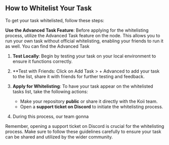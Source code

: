 ## How to Whitelist Your Task
To get your task whitelisted, follow these steps:

**Use the Advanced Task Feature**: Before applying for the whitelisting process, utilize the Advanced Task feature on the node. This allows you to run your own task without official whitelisting, enabling your friends to run it as well. You can find the Advanced Task 

1. **Test Locally**: Begin by testing your task on your local environment to ensure it functions correctly. 

2. **Test with Friends: Click on Add Task > + Advanced to add your task to the list, share it with friends for further testing and feedback. 

3. **Apply for Whitelisting**: To have your task appear on the whitelisted tasks list, take the following actions:
    - Make your repository **public** or share it directly with the Koii team.
    - Open a **support ticket on Discord** to initiate the whitelisting process. 
  4. During this process, our team gonna 


Remember, opening a support ticket on Discord is crucial for the whitelisting process. Make sure to follow these guidelines carefully to ensure your task can be shared and utilized by the wider community. 
